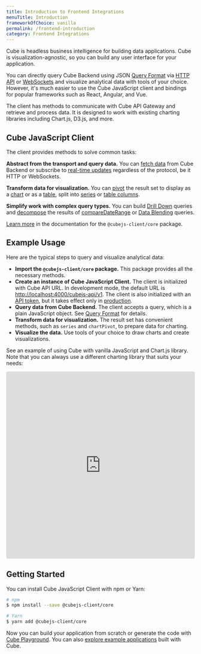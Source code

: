 ```yaml
---
title: Introduction to Frontend Integrations
menuTitle: Introduction
frameworkOfChoice: vanilla
permalink: /frontend-introduction
category: Frontend Integrations
---
```


Cube is headless business intelligence for building data applications.
Cube is visualization-agnostic, so you can build any user interface for your
application.

You can directly query Cube Backend using
JSON [Query Format](https://cube.dev/docs/backend/rest/reference/query-format) via [HTTP API](https://cube.dev/docs/backend/rest/reference/api)
or [WebSockets](https://cube.dev/docs/real-time-data-fetch#web-sockets) and
visualize analytical data with tools of your choice. However, it's much easier
to use the Cube JavaScript client and bindings for popular frameworks such as
React, Angular, and Vue.

The client has methods to communicate with Cube API Gateway and retrieve and
process data. It is designed to work with existing charting libraries including
Chart.js, D3.js, and more.

## Cube JavaScript Client

The client provides methods to solve common tasks:

**Abstract from the transport and query data.** You can
[fetch data](https://cube.dev/docs/@cubejs-client-core#load) from Cube
Backend or subscribe to
[real-time updates](https://cube.dev/docs/real-time-data-fetch) regardless of
the protocol, be it HTTP or WebSockets.

**Transform data for visualization.** You can
[pivot](https://cube.dev/docs/@cubejs-client-core#pivot) the result set to
display as a [chart](https://cube.dev/docs/@cubejs-client-core#chart-pivot) or
as a [table](https://cube.dev/docs/@cubejs-client-core#table-pivot), split into
[series](https://cube.dev/docs/@cubejs-client-core#series) or
[table columns](https://cube.dev/docs/@cubejs-client-core#table-columns).

**Simplify work with complex query types.** You can build
[Drill Down](https://cube.dev/docs/@cubejs-client-core#drill-down) queries and
[decompose](https://cube.dev/docs/@cubejs-client-core#decompose) the results of
[compareDateRange](https://cube.dev/docs/backend/rest/reference/query-format#time-dimensions-format)
or [Data Blending](https://cube.dev/docs/recipes/data-blending) queries.

[Learn more](https://cube.dev/docs/@cubejs-client-core) in the documentation for
the `@cubejs-client/core` package.

## Example Usage

Here are the typical steps to query and visualize analytical data:

- **Import the `@cubejs-client/core` package.** This package provides all the
  necessary methods.
- **Create an instance of Cube JavaScript Client.** The client is initialized
  with Cube API URL. In development mode, the default URL is
  [http://localhost:4000/cubejs-api/v1](http://localhost:4000/cubejs-api/v1).
  The client is also initialized with an
  [API token](https://cube.dev/docs/security), but it takes effect only in
  [production](https://cube.dev/docs/deployment/production-checklist).
- **Query data from Cube Backend.** The client accepts a query, which is a
  plain JavaScript object. See
  [Query Format](https://cube.dev/docs/backend/rest/reference/query-format) for
  details.
- **Transform data for visualization.** The result set has convenient methods,
  such as `series` and `chartPivot`, to prepare data for charting.
- **Visualize the data.** Use tools of your choice to draw charts and create
  visualizations.

See an example of using Cube with vanilla JavaScript and Chart.js library.
Note that you can always use a different charting library that suits your needs:

<iframe src="https://codesandbox.io/embed/cube-js-vanilla-javascript-client-zd92i?fontsize=14&hidenavigation=1&theme=dark" style="width:100%; height:500px; border:0; border-radius: 4px; overflow:hidden;" sandbox="allow-modals allow-forms allow-popups allow-scripts allow-same-origin"></iframe>

## Getting Started

You can install Cube JavaScript Client with npm or Yarn:

```bash
# npm
$ npm install --save @cubejs-client/core

# Yarn
$ yarn add @cubejs-client/core
```

Now you can build your application from scratch or generate the code with
[Cube Playground](https://cube.dev/docs/dashboard-app). You can also
[explore example applications](https://cube.dev/docs/examples) built with
Cube.
